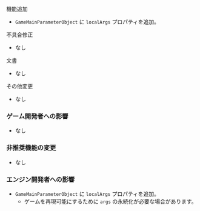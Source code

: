 
機能追加
 * `GameMainParameterObject` に `localArgs` プロパティを追加。

不具合修正
 * なし

文書
 * なし

その他変更
 * なし

### ゲーム開発者への影響
 * なし

### 非推奨機能の変更
 * なし

### エンジン開発者への影響
 * `GameMainParameterObject` に `localArgs` プロパティを追加。
    * ゲームを再現可能にするために `args` の永続化が必要な場合があります。
